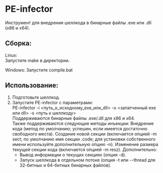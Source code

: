 # PE-infector  
Инструмент для внедрения шеллкода в бинарные файлы .exe или .dll (x86 и x64).

## Сборка:
Linux:  
Запустите make в директории.

Windows: 
Запустите compile.bat

## Использование:

1. Подготовьте шеллкод.  
2. Запустите PE-infector с параметрами:  
   PE-infector -i <путь_к_исходному_exe_или_dll> -o <запатченный exe или dll> -s <путь к шеллкоду>  
   Поддерживаются бинарные файлы .exe/.dll для x86 и x64.  
   Также поддерживаются следующие методы инъекции:
   Внедрение кода (метод по умолчанию; успешен, если имеется достаточно свободного места).
   Создание новой секции (включается опцией -m sect; по умолчанию имя секции .code; для установки собственного имени используйте дополнительную опцию -n).
   Изменение размера текущей секции кода (включается опцией -m resz).
   Дополнительно:
   - Вывод информации о текущих секциях (опция -d).
   - Запуск шеллкода в отдельном потоке (опция -t или --thread для 32-битных и 64-битных бинарных файлов).